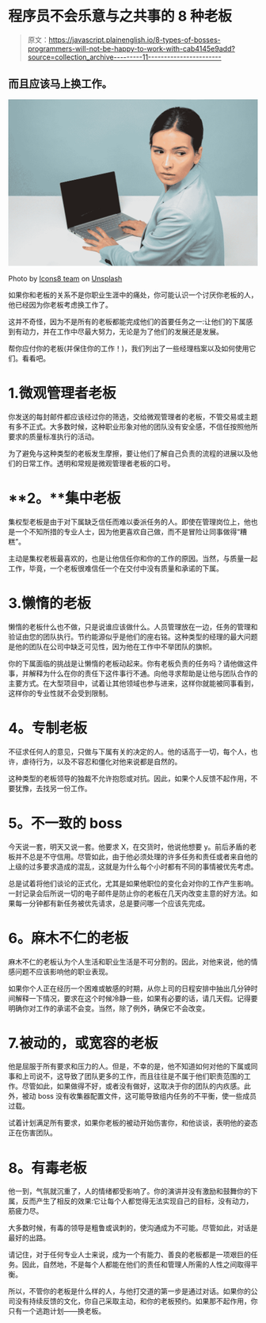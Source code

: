 # 程序员不会乐意与之共事的 8 种老板

> 原文：<https://javascript.plainenglish.io/8-types-of-bosses-programmers-will-not-be-happy-to-work-with-cab4145e9add?source=collection_archive---------11----------------------->

## 而且应该马上换工作。

![](img/a74056244620bc9a110e8ab77e6e37e0.png)

Photo by [Icons8 team](https://unsplash.com/@icons8?utm_source=medium&utm_medium=referral) on [Unsplash](https://unsplash.com?utm_source=medium&utm_medium=referral)

如果你和老板的关系不是你职业生涯中的痛处，你可能认识一个讨厌你老板的人，他已经因为你老板考虑换工作了。

这并不奇怪，因为不是所有的老板都能完成他们的首要任务之一:让他们的下属感到有动力，并在工作中尽最大努力，无论是为了他们的发展还是发展。

帮你应付你的老板(并保住你的工作！)，我们列出了一些经理档案以及如何使用它们。看看吧。

# 1.微观管理者老板

你发送的每封邮件都应该经过你的筛选，交给微观管理者的老板，不管交易或主题有多不正式。大多数时候，这种职业形象对他的团队没有安全感，不信任按照他所要求的质量标准执行的活动。

为了避免与这种类型的老板发生摩擦，要让他们了解自己负责的流程的进展以及他们的日常工作。透明和常规是微观管理者老板的口号。

# **2。****集中老板**

集权型老板是由于对下属缺乏信任而难以委派任务的人。即使在管理岗位上，他也是一个不知所措的专业人士，因为他更喜欢自己做，而不是冒险让同事做得“糟糕”。

主动是集权老板最喜欢的，也是让他信任你和你的工作的原因。当然，与质量一起工作，毕竟，一个老板很难信任一个在交付中没有质量和承诺的下属。

# 3.懒惰的老板

懒惰的老板什么也不做，只是说谁应该做什么。人员管理放在一边，任务的管理和验证由您的团队执行。节约能源似乎是他们的座右铭。这种类型的经理的最大问题是他的团队在公司中缺乏可见性，因为他在工作中不举团队的旗帜。

你的下属面临的挑战是让懒惰的老板动起来。你有老板负责的任务吗？请他做这件事，并解释为什么在你的责任下这件事行不通。向他寻求帮助是让他与团队合作的主要方式。在大型项目中，试着让其他领域也参与进来，这样你就能被同事看到，这样你的专业性就不会受到限制。

# **4。专制老板**

不征求任何人的意见，只做与下属有关的决定的人。他的话高于一切，每个人，也许，虐待行为，以及不容忍和僵化对他来说都是自然的。

这种类型的老板领导的独裁不允许抱怨或对抗。因此，如果个人反馈不起作用，不要犹豫，去找另一份工作。

# **5。不一致的 boss**

今天说一套，明天又说一套。他要求 X，在交货时，他说他想要 y。前后矛盾的老板并不总是不守信用。尽管如此，由于他必须处理的许多任务和责任或者来自他的上级的过多要求造成的混乱，这就是为什么每个小时都有不同的事情被优先考虑。

总是试着将他们谈论的正式化，尤其是如果他职位的变化会对你的工作产生影响。一封记录会后所说一切的电子邮件是防止你的老板在几天内改变主意的好方法。如果每一分钟都有新任务被优先请求，总是要问哪一个应该先完成。

# **6。麻木不仁的老板**

麻木不仁的老板认为个人生活和职业生活是不可分割的。因此，对他来说，他的情感问题不应该影响他的职业表现。

如果你个人正在经历一个困难或敏感的时期，从你上司的日程安排中抽出几分钟时间解释一下情况，要求在这个时候冷静一些，如果有必要的话，请几天假。记得要明确你对工作的承诺不会变。当然，除了例外，确保它不会改变。

# 7.被动的，或宽容的老板

他是屈服于所有要求和压力的人。但是，不幸的是，他不知道如何对他的下属或同事和上司说不，这导致了团队更多的工作，而且往往是不属于他们职责范围的工作。尽管如此，如果做得不好，或者没有做好，这取决于你的团队的内疚感。此外，被动 boss 没有收集器配置文件，这可能导致组内任务的不平衡，使一些成员过载。

试着计划满足所有要求，如果你老板的被动开始伤害你，和他谈谈，表明他的姿态正在伤害团队。

# **8。有毒老板**

他一到，气氛就沉重了，人的情绪都受影响了。你的演讲并没有激励和鼓舞你的下属，反而产生了相反的效果:它让每个人都觉得无法实现自己的目标，没有动力，筋疲力尽。

大多数时候，有毒的领导是粗鲁或讽刺的，使沟通成为不可能。尽管如此，对话是最好的出路。

请记住，对于任何专业人士来说，成为一个有能力、善良的老板都是一项艰巨的任务。因此，自然地，不是每个人都能在他们的责任和管理人所需的人性之间取得平衡。

所以，不管你的老板是什么样的人，与他打交道的第一步是通过对话。如果你的公司没有持续反馈的文化，你自己采取主动，和你的老板预约。如果那不起作用，你只有一个逃跑计划——换老板。